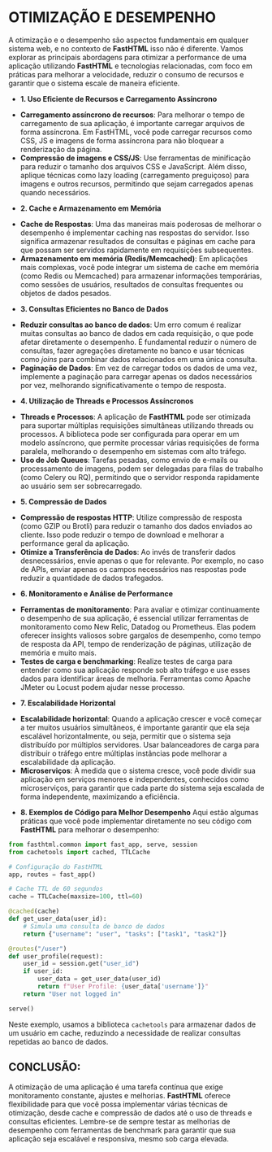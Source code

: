 # OTIMIZAÇÃO E DESEMPENHO
A otimização e o desempenho são aspectos fundamentais em qualquer sistema web, e no contexto de **FastHTML** isso não é diferente. Vamos explorar as principais abordagens para otimizar a performance de uma aplicação utilizando **FastHTML** e tecnologias relacionadas, com foco em práticas para melhorar a velocidade, reduzir o consumo de recursos e garantir que o sistema escale de maneira eficiente.

* **1. Uso Eficiente de Recursos e Carregamento Assíncrono**
- **Carregamento assíncrono de recursos**: Para melhorar o tempo de carregamento de sua aplicação, é importante carregar arquivos de forma assíncrona. Em FastHTML, você pode carregar recursos como CSS, JS e imagens de forma assíncrona para não bloquear a renderização da página.
- **Compressão de imagens e CSS/JS**: Use ferramentas de minificação para reduzir o tamanho dos arquivos CSS e JavaScript. Além disso, aplique técnicas como lazy loading (carregamento preguiçoso) para imagens e outros recursos, permitindo que sejam carregados apenas quando necessários.

* **2. Cache e Armazenamento em Memória**
- **Cache de Respostas**: Uma das maneiras mais poderosas de melhorar o desempenho é implementar caching nas respostas do servidor. Isso significa armazenar resultados de consultas e páginas em cache para que possam ser servidos rapidamente em requisições subsequentes.
- **Armazenamento em memória (Redis/Memcached)**: Em aplicações mais complexas, você pode integrar um sistema de cache em memória (como Redis ou Memcached) para armazenar informações temporárias, como sessões de usuários, resultados de consultas frequentes ou objetos de dados pesados.

* **3. Consultas Eficientes no Banco de Dados**
- **Reduzir consultas ao banco de dados**: Um erro comum é realizar muitas consultas ao banco de dados em cada requisição, o que pode afetar diretamente o desempenho. É fundamental reduzir o número de consultas, fazer agregações diretamente no banco e usar técnicas como *joins* para combinar dados relacionados em uma única consulta.
- **Paginação de Dados**: Em vez de carregar todos os dados de uma vez, implemente a paginação para carregar apenas os dados necessários por vez, melhorando significativamente o tempo de resposta.

* **4. Utilização de Threads e Processos Assíncronos**
- **Threads e Processos**: A aplicação de **FastHTML** pode ser otimizada para suportar múltiplas requisições simultâneas utilizando threads ou processos. A biblioteca pode ser configurada para operar em um modelo assíncrono, que permite processar várias requisições de forma paralela, melhorando o desempenho em sistemas com alto tráfego.
- **Uso de Job Queues**: Tarefas pesadas, como envio de e-mails ou processamento de imagens, podem ser delegadas para filas de trabalho (como Celery ou RQ), permitindo que o servidor responda rapidamente ao usuário sem ser sobrecarregado.

* **5. Compressão de Dados**
- **Compressão de respostas HTTP**: Utilize compressão de resposta (como GZIP ou Brotli) para reduzir o tamanho dos dados enviados ao cliente. Isso pode reduzir o tempo de download e melhorar a performance geral da aplicação.
- **Otimize a Transferência de Dados**: Ao invés de transferir dados desnecessários, envie apenas o que for relevante. Por exemplo, no caso de APIs, enviar apenas os campos necessários nas respostas pode reduzir a quantidade de dados trafegados.

* **6. Monitoramento e Análise de Performance**
- **Ferramentas de monitoramento**: Para avaliar e otimizar continuamente o desempenho de sua aplicação, é essencial utilizar ferramentas de monitoramento como New Relic, Datadog ou Prometheus. Elas podem oferecer insights valiosos sobre gargalos de desempenho, como tempo de resposta da API, tempo de renderização de páginas, utilização de memória e muito mais.
- **Testes de carga e benchmarking**: Realize testes de carga para entender como sua aplicação responde sob alto tráfego e use esses dados para identificar áreas de melhoria. Ferramentas como Apache JMeter ou Locust podem ajudar nesse processo.

* **7. Escalabilidade Horizontal**
- **Escalabilidade horizontal**: Quando a aplicação crescer e você começar a ter muitos usuários simultâneos, é importante garantir que ela seja escalável horizontalmente, ou seja, permitir que o sistema seja distribuído por múltiplos servidores. Usar balanceadores de carga para distribuir o tráfego entre múltiplas instâncias pode melhorar a escalabilidade da aplicação.
- **Microserviços**: À medida que o sistema cresce, você pode dividir sua aplicação em serviços menores e independentes, conhecidos como microserviços, para garantir que cada parte do sistema seja escalada de forma independente, maximizando a eficiência.

* **8. Exemplos de Código para Melhor Desempenho**
Aqui estão algumas práticas que você pode implementar diretamente no seu código com **FastHTML** para melhorar o desempenho:

```python
from fasthtml.common import fast_app, serve, session
from cachetools import cached, TTLCache

# Configuração do FastHTML
app, routes = fast_app()

# Cache TTL de 60 segundos
cache = TTLCache(maxsize=100, ttl=60)

@cached(cache)
def get_user_data(user_id):
    # Simula uma consulta de banco de dados
    return {"username": "user", "tasks": ["task1", "task2"]}

@routes("/user")
def user_profile(request):
    user_id = session.get("user_id")
    if user_id:
        user_data = get_user_data(user_id)
        return f"User Profile: {user_data['username']}"
    return "User not logged in"

serve()
```
Neste exemplo, usamos a biblioteca `cachetools` para armazenar dados de um usuário em cache, reduzindo a necessidade de realizar consultas repetidas ao banco de dados.


## CONCLUSÃO:
A otimização de uma aplicação é uma tarefa contínua que exige monitoramento constante, ajustes e melhorias. **FastHTML** oferece flexibilidade para que você possa implementar várias técnicas de otimização, desde cache e compressão de dados até o uso de threads e consultas eficientes. Lembre-se de sempre testar as melhorias de desempenho com ferramentas de benchmark para garantir que sua aplicação seja escalável e responsiva, mesmo sob carga elevada.

